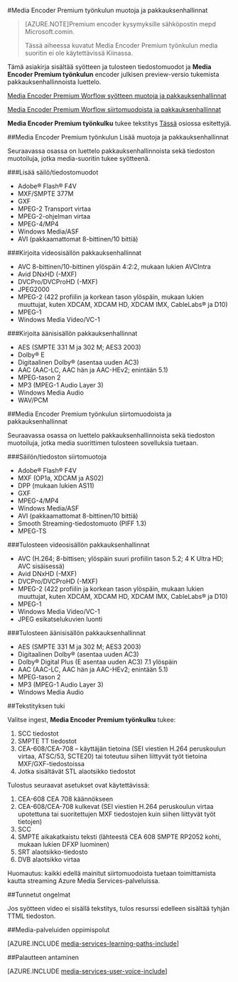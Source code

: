<properties 
    pageTitle="Media Encoder Premium työnkulun muotoja ja pakkauksenhallinnat | Microsoft Azure" 
    description="Tässä artikkelissa on yleiskatsaus Media Encoder Premium työnkulun muotoilut muotoilut ja pakkauksenhallinnat" 
    services="media-services" 
    documentationCenter="" 
    authors="juliako" 
    manager="erik43" 
    editor=""/>

<tags 
    ms.service="media-services" 
    ms.workload="media" 
    ms.tgt_pltfrm="na" 
    ms.devlang="na" 
    ms.topic="article" 
    ms.date="09/26/2016"    
    ms.author="juliako;anilmur"/>

#<a name="media-encoder-premium-workflow-formats-and-codecs"></a>Media Encoder Premium työnkulun muotoja ja pakkauksenhallinnat


>[AZURE.NOTE]Premium encoder kysymyksille sähköpostin mepd Microsoft.comin.
>
>Tässä aiheessa kuvatut Media Encoder Premium työnkulun media suoritin ei ole käytettävissä Kiinassa. 

Tämä asiakirja sisältää syötteen ja tulosteen tiedostomuodot ja **Media Encoder Premium työnkulun** encoder julkisen preview-versio tukemista pakkauksenhallinnoista luettelo.

[Media Encoder Premium Worflow syötteen muotoja ja pakkauksenhallinnat](#input_formats)

[Media Encoder Premium Worflow siirtomuodoista ja pakkauksenhallinnat](#output_formats)

**Media Encoder Premium työnkulku** tukee tekstitys [Tässä](#closed_captioning) osiossa esitettyjä. 


##<a id="input_formats"></a>Media Encoder Premium työnkulun Lisää muotoja ja pakkauksenhallinnat

Seuraavassa osassa on luettelo pakkauksenhallinnoista sekä tiedoston muotoiluja, jotka media-suoritin tukee syötteenä.

###<a name="input-containerfile-formats"></a>Lisää säilö/tiedostomuodot

- Adobe® Flash® F4V
- MXF/SMPTE 377M
- GXF
- MPEG-2 Transport virtaa
- MPEG-2-ohjelman virtaa
- MPEG-4/MP4
- Windows Media/ASF
- AVI (pakkaamattomat 8-bittinen/10 bittiä)

###<a name="input-video-codecs"></a>Kirjoita videosisällön pakkauksenhallinnat

- AVC 8-bittinen/10-bittinen ylöspäin 4:2:2, mukaan lukien AVCIntra
- Avid DNxHD (-MXF)
- DVCPro/DVCProHD (-MXF)
- JPEG2000
- MPEG-2 (422 profiilin ja korkean tason ylöspäin, mukaan lukien muuttujat, kuten XDCAM, XDCAM HD, XDCAM IMX, CableLabs® ja D10)
- MPEG-1
- Windows Media Video/VC-1

###<a name="input-audio-codecs"></a>Kirjoita äänisisällön pakkauksenhallinnat

- AES (SMPTE 331 M ja 302 M; AES3 2003)
- Dolby® E
- Digitaalinen Dolby® (asentaa uuden AC3)
- AAC (AAC-LC, AAC hän ja AAC-HEv2; enintään 5.1)
- MPEG-tason 2
- MP3 (MPEG-1 Audio Layer 3)
- Windows Media Audio
- WAV/PCM
 
##<a id="output_format"></a>Media Encoder Premium työnkulun siirtomuodoista ja pakkauksenhallinnat

Seuraavassa osassa on luettelo pakkauksenhallinnoista sekä tiedoston muotoiluja, jotka media suorittimen tulosteen sovelluksia tuetaan.

###<a name="output-containerfile-formats"></a>Säilön/tiedoston siirtomuotoja

- Adobe® Flash® F4V
- MXF (OP1a, XDCAM ja AS02)
- DPP (mukaan lukien AS11)
- GXF
- MPEG-4/MP4
- Windows Media/ASF
- AVI (pakkaamattomat 8-bittinen/10 bittiä)
- Smooth Streaming-tiedostomuoto (PIFF 1.3)
- MPEG-TS 


###<a name="output-video-codecs"></a>Tulosteen videosisällön pakkauksenhallinnat

- AVC (H.264; 8-bittisen; ylöspäin suuri profiilin tason 5.2; 4 K Ultra HD; AVC sisäisessä)
- Avid DNxHD (-MXF)
- DVCPro/DVCProHD (-MXF)
- MPEG-2 (422 profiilin ja korkean tason ylöspäin, mukaan lukien muuttujat, kuten XDCAM, XDCAM HD, XDCAM IMX, CableLabs® ja D10)
- MPEG-1
- Windows Media Video/VC-1
- JPEG esikatselukuvien luonti

###<a name="output-audio-codecs"></a>Tulosteen äänisisällön pakkauksenhallinnat

- AES (SMPTE 331 M ja 302 M; AES3 2003)
- Digitaalinen Dolby® (asentaa uuden AC3)
- Dolby® Digital Plus (E asentaa uuden AC3) 7.1 ylöspäin
- AAC (AAC-LC, AAC hän ja AAC-HEv2; enintään 5.1)
- MPEG-tason 2
- MP3 (MPEG-1 Audio Layer 3)
- Windows Media Audio

##<a id="closed_captioning"></a>Tekstityksen tuki

Valitse ingest, **Media Encoder Premium työnkulku** tukee:

1. SCC tiedostot
1. SMPTE TT tiedostot
1. CEA-608/CEA-708 – käyttäjän tietoina (SEI viestien H.264 peruskoulun virtaa, ATSC/53, SCTE20) tai toteutuu siihen liittyvät työt tietoina MXF/GXF-tiedostoissa
1. Jotka sisältävät STL alaotsikko tiedostot

Tulostus seuraavat asetukset ovat käytettävissä:

1. CEA-608 CEA 708 käännökseen
1. CEA-608/CEA-708 kulkevat (SEI viestien H.264 peruskoulun virtaa upotettuna tai suoritettujen MXF tiedostojen kuin siihen liittyvät työt tietojen)
1. SCC
1. SMPTE aikakatkaistu teksti (lähteestä CEA 608 SMPTE RP2052 kohti, mukaan lukien DFXP luominen)
1. SRT alaotsikko-tiedosto
1. DVB alaotsikko virtaa

Huomautus: kaikki edellä mainitut siirtomuodoista tuetaan toimittamista kautta streaming Azure Media Services-palveluissa.

##<a name="known-issues"></a>Tunnetut ongelmat

Jos syötteen video ei sisällä tekstitys, tulos resurssi edelleen sisältää tyhjän TTML tiedoston. 


##<a name="media-services-learning-paths"></a>Media-palveluiden oppimispolut

[AZURE.INCLUDE [media-services-learning-paths-include](../../includes/media-services-learning-paths-include.md)]

##<a name="provide-feedback"></a>Palautteen antaminen

[AZURE.INCLUDE [media-services-user-voice-include](../../includes/media-services-user-voice-include.md)]
